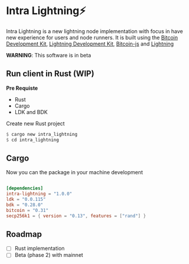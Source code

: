 # Intra Lightning⚡

Intra Lightning is a new lightning node implementation with focus in have new experience for users and node runners. It is built using the [Bitcoin Development Kit](https://bitcoindevkit.org), [Lightning Development Kit](https://lightningdevkit.org), [Bitcoin-js](https://github.com/bitcoinjs/bitcoinjs-lib) and [Lightning](https://github.com/alexbosworth/lightning)

**WARNING**: This software is in beta

## Run client in Rust (WIP)

**Pre Requiste**

- Rust
- Cargo
- LDK and BDK

Create new Rust project

```rust
$ cargo new intra_lightning
$ cd intra_lightning
```

## Cargo

Now you can the package in your machine development

```cargo.toml

[dependencies]
intra-lightning = "1.0.0"
ldk = "0.0.115"
bdk = "0.28.0"
bitcoin = "0.31"
secp256k1 = { version = "0.13", features = ["rand"] }
```
## Roadmap

- [ ] Rust implementation
- [ ] Beta (phase 2) with mainnet
